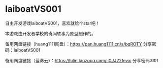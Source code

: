 # laiboatVS001
自主开发游戏laiboatVS001，喜欢就给个star吧！

本游戏由开发者学校的奇闻轶事为原型制作的。

备用网盘链接（huang1111网盘）：https://pan.huang1111.cn/s/bqROTY 分享密码：laiboatVS001

备用网盘链接（蓝奏云）：https://lulin.lanzouq.com/iI0JJ22fevxi 分享密码:001

